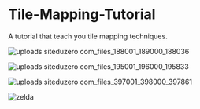 # Tile-Mapping-Tutorial
A tutorial that teach you tile mapping techniques.


![uploads siteduzero com_files_188001_189000_188036](https://github.com/raytomely/Tile-Mapping-Tutorial/assets/45993451/379c6ae1-0853-4434-9f5a-5e7cff947943)


![uploads siteduzero com_files_195001_196000_195833](https://github.com/raytomely/Tile-Mapping-Tutorial/assets/45993451/24405e3a-17e2-4842-b4e7-57181909b7bb)


![uploads siteduzero com_files_397001_398000_397861](https://github.com/raytomely/Tile-Mapping-Tutorial/assets/45993451/e947ff4c-6323-427a-8bed-90900d32bf7d)


![zelda](https://github.com/raytomely/Tile-Mapping-Tutorial/assets/45993451/636d7fa2-7c05-4b54-ba1a-4390461f5618)
